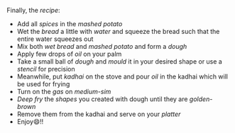 Finally, the _recipe_:

- Add all _spices_ in the _mashed potato_
- Wet the _bread_ a little with _water_ and squeeze the bread such that the entire water squeezes out
- Mix both _wet bread_ and _mashed potato_ and form a _dough_ 
- Apply few drops of _oil_ on your palm
- Take a small ball of _dough_ and _mould_ it in your desired shape or use a _stencil_ for precision
- Meanwhile, put _kadhai_ on the stove and pour _oil_ in the kadhai which will be used for frying
- Turn on the _gas_ on _medium-sim_
- _Deep fry_ the _shapes_ you created with dough until they are _golden-brown_
- Remove them from the kadhai and serve on your _platter_
- Enjoy:smile:!!
